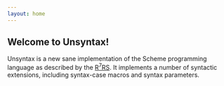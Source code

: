```yaml
---
layout: home
---
```


## Welcome to Unsyntax!

Unsyntax is a new sane implementation of the Scheme programming
language as described by the
[R<sup>7</sup>RS](https://small.r7rs.org/attachment/r7rs.pdf).  It
implements a number of syntactic extensions, including syntax-case
macros and syntax parameters.
